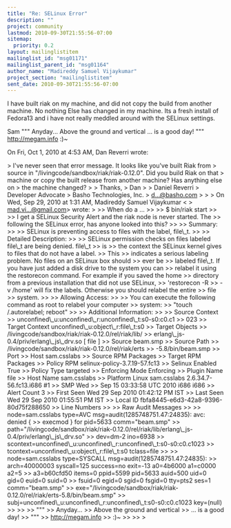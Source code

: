 ```yaml
---
title: "Re: SELinux Error"
description: ""
project: community
lastmod: 2010-09-30T21:55:56-07:00
sitemap:
  priority: 0.2
layout: mailinglistitem
mailinglist_id: "msg01171"
mailinglist_parent_id: "msg01164"
author_name: "Madireddy Samuel Vijaykumar"
project_section: "mailinglistitem"
sent_date: 2010-09-30T21:55:56-07:00
---
```



I have built riak on my machine, and did not copy the build from another
machine. No nothing Else has changed in my machine. Its a fresh install of
Fedora13 and i have not really meddled around with the SELinux settings.

Sam
"""
Anyday...
Above the ground and vertical
... is a good day!
"""
http://megam.info
:)~


On Fri, Oct 1, 2010 at 4:53 AM, Dan Reverri  wrote:

&gt; I've never seen that error message. It looks like you've built Riak from
&gt; source in "/livingcode/sandbox/riak/riak-0.12.0". Did you build Riak on that
&gt; machine or copy the built release from another machine? Has anything else on
&gt; the machine changed?
&gt;
&gt; Thanks,
&gt; Dan
&gt;
&gt; Daniel Reverri
&gt; Developer Advocate
&gt; Basho Technologies, Inc.
&gt; d...@basho.com
&gt;
&gt;
&gt; On Wed, Sep 29, 2010 at 1:31 AM, Madireddy Samuel Vijaykumar &lt;
&gt; mad.vi...@gmail.com&gt; wrote:
&gt;
&gt;&gt; When do a ...
&gt;&gt;
&gt;&gt; $ bin/riak start
&gt;&gt;
&gt;&gt; I get a SELinux Security Alert and the riak node is never started. The
&gt;&gt; following the SELinux error, has anyone looked into this?
&gt;&gt;
&gt;&gt; Summary:
&gt;&gt;
&gt;&gt; SELinux is preventing access to files with the label, file\\_t.
&gt;&gt;
&gt;&gt; Detailed Description:
&gt;&gt;
&gt;&gt; SELinux permission checks on files labeled file\\_t are being denied. file\\_t
&gt;&gt; is
&gt;&gt; the context the SELinux kernel gives to files that do not have a label.
&gt;&gt; This
&gt;&gt; indicates a serious labeling problem. No files on an SELinux box should
&gt;&gt; ever be
&gt;&gt; labeled file\\_t. If you have just added a disk drive to the system you can
&gt;&gt; relabel it using the restorecon command. For example if you saved the home
&gt;&gt; directory from a previous installation that did not use SELinux,
&gt;&gt; 'restorecon -R
&gt;&gt; -v /home' will fix the labels. Otherwise you should relabel the entire
&gt;&gt; file
&gt;&gt; system.
&gt;&gt;
&gt;&gt; Allowing Access:
&gt;&gt;
&gt;&gt; You can execute the following command as root to relabel your computer
&gt;&gt; system:
&gt;&gt; "touch /.autorelabel; reboot"
&gt;&gt;
&gt;&gt; Additional Information:
&gt;&gt;
&gt;&gt; Source Context
&gt;&gt; unconfined\\_u:unconfined\\_r:unconfined\\_t:s0-s0:c0.c1
&gt;&gt; 023
&gt;&gt; Target Context unconfined\\_u:object\\_r:file\\_t:s0
&gt;&gt; Target Objects
&gt;&gt; /livingcode/sandbox/riak/riak-0.12.0/rel/riak/lib/
&gt;&gt; erlang\\_js-0.4/priv/erlang\\_js\\_drv.so [ file ]
&gt;&gt; Source beam.smp
&gt;&gt; Source Path
&gt;&gt; /livingcode/sandbox/riak/riak-0.12.0/rel/riak/erts
&gt;&gt; -5.8/bin/beam.smp
&gt;&gt; Port 
&gt;&gt; Host sam.csslabs
&gt;&gt; Source RPM Packages
&gt;&gt; Target RPM Packages
&gt;&gt; Policy RPM selinux-policy-3.7.19-57.fc13
&gt;&gt; Selinux Enabled True
&gt;&gt; Policy Type targeted
&gt;&gt; Enforcing Mode Enforcing
&gt;&gt; Plugin Name file
&gt;&gt; Host Name sam.csslabs
&gt;&gt; Platform Linux sam.csslabs 2.6.34.7-56.fc13.i686 #1
&gt;&gt; SMP Wed
&gt;&gt; Sep 15 03:33:58 UTC 2010 i686 i686
&gt;&gt; Alert Count 3
&gt;&gt; First Seen Wed 29 Sep 2010 01:42:12 PM IST
&gt;&gt; Last Seen Wed 29 Sep 2010 01:55:51 PM IST
&gt;&gt; Local ID fbfa8445-e6d3-42a8-9396-80d75f288650
&gt;&gt; Line Numbers
&gt;&gt;
&gt;&gt; Raw Audit Messages
&gt;&gt;
&gt;&gt; node=sam.csslabs type=AVC msg=audit(1285748751.47:24835): avc: denied {
&gt;&gt; execmod } for pid=5633 comm="beam.smp"
&gt;&gt; path="/livingcode/sandbox/riak/riak-0.12.0/rel/riak/lib/erlang\\_js-0.4/priv/erlang\\_js\\_drv.so"
&gt;&gt; dev=dm-2 ino=6938
&gt;&gt; scontext=unconfined\\_u:unconfined\\_r:unconfined\\_t:s0-s0:c0.c1023
&gt;&gt; tcontext=unconfined\\_u:object\\_r:file\\_t:s0 tclass=file
&gt;&gt;
&gt;&gt; node=sam.csslabs type=SYSCALL msg=audit(1285748751.47:24835):
&gt;&gt; arch=40000003 syscall=125 success=no exit=-13 a0=4b6000 a1=c0000 a2=5
&gt;&gt; a3=b60cfd50 items=0 ppid=5599 pid=5633 auid=500 uid=0 gid=0 euid=0 suid=0
&gt;&gt; fsuid=0 egid=0 sgid=0 fsgid=0 tty=pts2 ses=1 comm="beam.smp"
&gt;&gt; exe="/livingcode/sandbox/riak/riak-0.12.0/rel/riak/erts-5.8/bin/beam.smp"
&gt;&gt; subj=unconfined\\_u:unconfined\\_r:unconfined\\_t:s0-s0:c0.c1023 key=(null)
&gt;&gt;
&gt;&gt;
&gt;&gt; """
&gt;&gt; Anyday...
&gt;&gt; Above the ground and vertical
&gt;&gt; ... is a good day!
&gt;&gt; """
&gt;&gt; http://megam.info
&gt;&gt; :)~
&gt;&gt;
&gt;&gt;
&gt;
